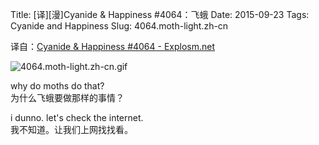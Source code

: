Title: [译][漫]Cyanide & Happiness #4064：飞蛾
Date: 2015-09-23
Tags: Cyanide and Happiness
Slug: 4064.moth-light.zh-cn

译自：[Cyanide & Happiness #4064 - Explosm.net](http://explosm.net/comics/4064/)


![4064.moth-light.zh-cn.gif](/static/images/comics/4064.moth-light.zh-cn.gif)




why do moths do that?           
为什么飞蛾要做那样的事情？


i dunno.
let's check the internet.               
我不知道。让我们上网找找看。
